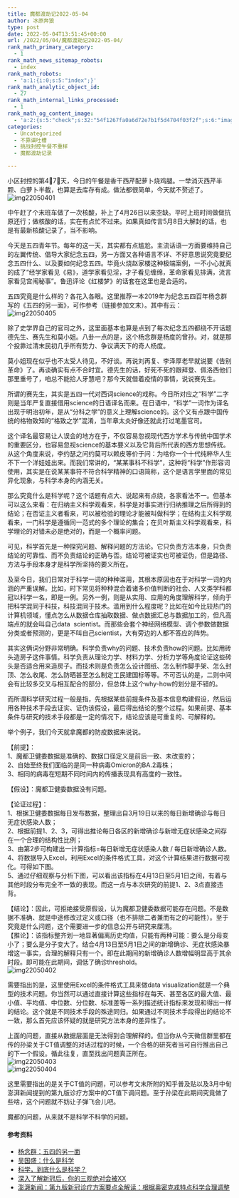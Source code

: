 ```yaml
---
title: 魔都渡劫记2022-05-04
author: 冰原奔狼
type: post
date: 2022-05-04T13:51:45+00:00
url: /2022/05/04/魔都渡劫记2022-05-04/
rank_math_primary_category:
  - 1
rank_math_news_sitemap_robots:
  - index
rank_math_robots:
  - 'a:1:{i:0;s:5:"index";}'
rank_math_analytic_object_id:
  - 27
rank_math_internal_links_processed:
  - 1
rank_math_og_content_image:
  - 'a:2:{s:5:"check";s:32:"54f1267fa0a6d72e7b1f5d4704f03f2f";s:6:"images";a:0:{}}'
categories:
  - Uncategorized
  - 不靠谱吐槽
  - 挑战封控午餐不重样
  - 魔都渡劫记录

---
```

小区封控的第4⃣️7⃣️天，今日的午餐是香干西芹配萝卜烧鸡腿。一举消灭西芹半颗、白萝卜半截，也算是去库存有成。做法都很简单，今天就不赘述了。  
<img decoding="async" src="https://i0.wp.com/s2.loli.net/2022/05/04/CEDSPnVN3YXpg2h.jpg?w=640&#038;ssl=1" alt="img22050401" data-recalc-dims="1" /> 

中午赶了个末班车做了一次核酸，补上了4月26日以来空缺。平时上班时间做做抗原还行；做核酸的话，实在有点忙不过来。如果真如传言5月8日大解封的话，也是有最新核酸记录了，当不影响。

今天是五四青年节。每年的这一天，其实都有点尴尬。主流话语一方面要维持自己的左翼传统、倡导大家纪念五四，另一方面又各种语言不详、不好意思说究竟要纪念五四什么、以及要如何纪念五四。毕竟火烧赵家楼这种极端案例，一不小心就真的成了“经学家看见《易》，道学家看见淫，才子看见缠绵，革命家看见排满，流言家看见宫闱秘事”。鲁迅评论《红楼梦》的话套在这里也是合适的。

五四究竟是什么样的？各花入各眼。这里推荐一本2019年为纪念五四百年杨念群写的《五四的另一面》，可作参考（链接参加文末）。其中有云：  
<img decoding="async" src="https://i0.wp.com/s2.loli.net/2022/05/04/HU8BXZfmITEkAsj.jpg?w=640&#038;ssl=1" alt="img22050405" data-recalc-dims="1" /> 

除了史学界自己的官司之外，这里面基本也算是点到了每次纪念五四都绕不开话题德先生、赛先生和莫小姐。八卦一点的是，这个杨念群是杨度的曾孙。对，就是那个投靠过清末民初几乎所有势力、争议满天下的奇人杨度。

莫小姐现在似乎也不太受人待见，不好谈。再说刘再复、李泽厚老早就说要《告别革命》了。再谈确实有点不合时宜。德先生的话，好死不死的跟拜登、佩洛西他们那里重号了，咱总不能拾人牙慧吧？那今天就借着疫情的事情，说说赛先生。

所谓的赛先生，其实是五四一代对西词science的戏称。今日所对应之“科学”二字则是当年严复直接借用science的日语译名而来。在日语中，“科学”一词作为译名出现于明治初年，是从“分科之学”的意义上理解science的。这个又有点跟中国传统的格物致知的“格致之学”混淆，当年章太炎好像还就此打过笔墨官司。

这个译名最容易让人误会的地方在于，不仅容易忽视现代西方学术与传统中国学术的重要区分，也容易忽视science的基本要义以及它背后所代表的西方思想传统。从这个角度来说，李约瑟之问约莫可以赖皮等价于问：为啥你一个十代纯粹华人生不下一个洋娃娃出来。而我们常讲的，“某某事科不科学”，这种将“科学”作形容词使用，其实是在说某某事符不符合科学精神的口语简称，这个是语言学里面的常见异化现象，与科学本身的内涵无关。

那么究竟什么是科学呢？这个话题有点大、说起来有点绕，各家看法不一。但基本可以这么来看：在归纳主义科学观看来，科学是对事实进行归纳推理之后所得到的结论；在否证主义者看来，可以被检验的理论才能被叫做科学；在结构主义科学观看来，一门科学是遵循同一范式的多个理论的集合；在贝叶斯主义科学观看来，科学理论的对错未必是绝对的，而是一个概率问题。

可见，科学首先是一种探究问题、解释问题的方法论。它只负责方法本身，只负责结论的可靠性、而不负责结论的正确与否。结论可被证实也可被证伪，但是路径、方法与手段本身才是科学所坚持的要义所在。

及至今日，我们日常对于科学一词的种种滥用，其根本原因也在于对科学一词的内涵的严重误解。比如，时下常见将种种混合着诸多价值判断的社会、人文类学科都冠以科学一名，即是一例。另外一例，则是从实用、应用的角度理解科学，倾向于把科学混同于科技，科技混同于技术。滥用到什么程度呢？比如在如今比较热门的计算机领域，懂点怎么从数据仓库抽取数据、做点数据汇总与数据加工的，但凡高端点的就会叫自己data  scientist。而那些会套个神经网络模型、调个参数做数据分类或者预测的，更是不叫自己scientist，大有旁边的人都不答应的阵势。

其实这俩词分野非常明确。科学负责why的问题、技术负责how的问题。比如用砖头造房子这件事情。科学负责从理论力学、材料力学、分析力学等角度论证这些砖头是否适合用来造房子。而技术则是负责怎么设计图纸、怎么制作脚手架、怎么封顶、怎么收尾、怎么防晒甚至怎么制定工民建国标等等。不可否认的是，二则中间会有比较多交叉与相互配合的部分，但总体上这个why-how的划分是不错的。

而所谓科学研究过程一般是指，先根据某些前提条件及基本信息构建假设，然后运用各种技术手段去证实、证伪该假设，最后得出结论的整个过程。如果前提、基本条件与研究的技术手段都是一定的情况下，结论应该是可重复的、可解释的。

举个例子，我们今天就拿魔都的防疫数据来说说。

【前提】：  
1、魔都卫健委数据是准确的、数据口径定义是前后一致、未改变的；  
2、自始至终我们面临的是同一种病毒Omicron的BA.2毒株；  
3、相同的病毒在短期不同时间内的传播表现具有高度的一致性。

【假设】：魔都卫健委数据没有问题。

【论证过程】：  
1、根据卫健委数据每日发布数据，整理出自3月19日以来的每日新增确诊与每日无症状感染人数；  
2、根据前提1、2、3，可得出推论每日各区的新增确诊与新增无症状感染之间存在一个合理的结构性比例；  
3、由第2步可构建出一计算指标=每日新增无症状感染人数 / 每日新增确诊人数。  
4、将数据导入Excel，利用Excel的条件格式工具，对这个计算结果进行数据可视化。可得如下图。  
5、通过仔细观察与分析下图，可以看出该指标在4月13日至5月1日之间，有着与其他时段分布完全不一致的表现。而这一点与本次研究的前提1、2、3点直接违背。

【结论】：因此，可拒绝接受原假设，认为魔都卫健委数据可能存在问题。不是数据不准确、就是中途修改过定义或口径（也不排除二者兼而有之的可能性）。至于究竟是什么问题，这个需要进一步的信息公开与研究来厘清。  
【推论】：该指标整齐划一地显著偏离历史均值，只能有两种可能：要么是分母变小了；要么是分子变大了。结合4月13日至5月1日之间的新增确诊、无症状感染暴增这一事实，合理的解释只有一个。即在此期间的新增确诊人数增幅明显高于其余时段。即可能在此期间，调低了确诊threshold。  
<img decoding="async" src="https://i0.wp.com/s2.loli.net/2022/05/04/3De8goB9QS5rGYw.jpg?w=640&#038;ssl=1" alt="img22050402" data-recalc-dims="1" /> 

需要指出的是，这里使用Excel的条件格式工具来做data visualization就是一个典型的技术问题。你当然可以通过直接计算这些指标在每天、甚至各区的最大值、最小值、平均值、中位数、分位数、标准差等一系列描述统计指标来发现和得出一样的结论。这个就是不同技术手段的殊途同归。如果通过不同技术手段得出的结论不一致，那么首先应该怀疑的就是研究方法本身的差异性了。

上面的问题，直接从数据层面是无法得到合理解释的。但当你从今天微信群里都在传的孙梁关于CT值调整的对话过程的时候，一个合格的研究者当可自行推出自己的下一个假设。循此往复，直至找出问题真正所在。  
<img decoding="async" src="https://i0.wp.com/s2.loli.net/2022/05/04/kWv9LFra5A7Dbzo.jpg?w=640&#038;ssl=1" alt="img22050403" data-recalc-dims="1" />  
<img decoding="async" src="https://i0.wp.com/s2.loli.net/2022/05/04/qX3BZo4mP9lYvTM.jpg?w=640&#038;ssl=1" alt="img22050404" data-recalc-dims="1" /> 

这里需要指出的是关于CT值的问题，可以参考文末所附的知乎普及贴以及3月中旬澎湃新闻提到的第九版诊疗方案中的CT值下调问题。至于孙梁在此期间究竟做了些啥，这个问题就不妨让子弹飞会儿吧。

魔都的问题，从来就不是科学不科学的问题。

#### 参考资料

  * [杨念群：五四的另一面][1]
  * [吴国盛：什么是科学][2]
  * [科学，到底什么是科学？][3]
  * [深入了解新冠后，你的三观绝对会被XX][4]
  * [澎湃新闻：第九版新冠诊疗方案要点全解读：根据奥密克戎特点科学合理调整][5]

 [1]: https://book.douban.com/subject/32567709/
 [2]: https://book.douban.com/subject/26852425/
 [3]: https://zhuanlan.zhihu.com/p/30172789
 [4]: https://zhuanlan.zhihu.com/p/476274763
 [5]: https://j.eastday.com/p/1647430286044261